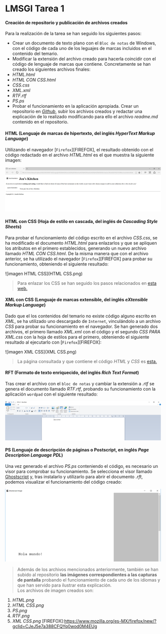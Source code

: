 # LMSGI Tarea 1
#### Creación de repositorio y publicación de archivos creados
Para la realización de la tarea se han seguido los siguientes pasos:
* Crear un documento de texto plano con el `Bloc de notas` de Windows, con el código de cada uno de los leguajes de marcas incluidos en el contenido del temario.
* Modificar la extensión del archivo creado para hacerla coincidir con el código de lenguaje de marcas que contiene. Concretamente se han creado los siguientes archivos finales:
 * _HTML.html_
 * _HTML CON CSS.html_
 * _CSS.css_
 * _XML.xml_
 * _RTF.rtf_
 * _PS.ps_
* Probar el funcionamiento en la aplicación apropiada.
Crear un repositorio en [_Github_](www.github.com), subir los archivos creados y redactar una explicación de lo realizado modificando para ello el archivo _readme.md_ contenido en el repositorio.

#### HTML (Lenguaje de marcas de hipertexto, del inglés _HyperText Markup Language_)

Utilizando el navegador [`Firefox`][FIREFOX], el resultado obtenido con el código redactado en el archivo _HTML.html_ es el que muestra la siguiente imagen:

![imagen HTML](HTML.png)
#### HTML con CSS (Hoja de estilo en cascada, del inglés de _Cascading Style Sheets_)

Para probar el funcionamiento del código escrito en el archivo _CSS.css_, se ha modificado el documento _HTML.html_ para enlazarlos y que se apliquen los atributos en el primero establecidos, generando un nuevo archivo llamado _HTML CON CSS.html_. De la misma manera que con el archivo anterior, se ha utilizado el navegador [`Firefox`][FIREFOX] para probar su funcionamiento, obteniendo el siguiente resultado:

![imagen HTML CSS](HTML CSS.png)

>Para enlazar los CSS se han seguido los pasos relacionados en [esta web.](http://librosweb.es/foro/pregunta/16/como-enlazar-los-css-con-html/)

#### XML con CSS (Lenguaje de marcas extensible, del inglés _eXtensible Markup Language_)

Dado que el los contenidos del temario no existe código alguno escrito en _XML_, se ha utilizado uno descargado de `Internet`, vinculándolo a un archivo _CSS_ para probar su funcionamiento en el navegador. Se han generado dos archivos, el primero llamado _XML.xml_ con el código y el segundo _CSS PARA XML.css_ con la hoja de estilos para el primero, obteniendo el siguiente resultado al ejecutarlo con [`Firefox`][FIREFOX]:

![imagen XML CSS](XML CSS.png)

>La página consultada y que contiene el código _HTML_ y _CSS_ es [esta.](http://www.mclibre.org/consultar/xml/lecciones/xml_css.html)

#### RFT (Formato de texto enriquecido, del inglés _Rich Text Format_) 

Tras crear el archivo con el `bloc de notas` y cambiar la extensión a _.rtf_ se genera el documento llamado _RTF.rtf_, probando su funcionamiento con la aplicación `wordpad` con el siguiente resultado:

![imagen RTF](RTF.png)

#### PS (Lenguaje de descripción de páginas o Postscript, en inglés _Page Description Language PDL_)

Una vez generado el archivo _PS.ps_ conteniendo el código, es necesario un visor para comprobar su funcionamiento. Se selecciona el visor llamado [Ghostscript](http://www.ghostscript.com/) y, tras instalarlo y utilizarlo para abrir el documento _.rft_, podemos visualizar el funcionamiento del código creado:

![imagen PS](PS.png)

>Además de los archivos mencionados anteriormente, también se han subido al repositorio **las imágenes correspondientes a las capturas de pantalla** probando el funcionamiento de cada uno de los idiomas y que han servido para ilustrar esta explicación.  
Los archivos de imagen creados son:  
  1. _HTML.png_  
  2. _HTML CSS.png_
  3. _PS.png_
  4. _RTF.png_
  5. _XML CSS.png_
[FIREFOX]:https://www.mozilla.org/es-MX/firefox/new/?gclid=CJeJ5e7a388CFQYq0wod0M4EUg
